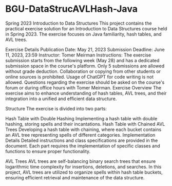 # BGU-DataStrucAVLHash-Java

Spring 2023 Introduction to Data Structures
This project contains the practical exercise solution for an Introduction to Data Structures course held in Spring 2023. The exercise focuses on Java familiarity, hash tables, and AVL trees.

Exercise Details
Publication Date: May 21, 2023
Submission Deadline: June 11, 2023, 23:59
Instructor: Tomer Meirman
Instructions:
The exercise submission starts from the following week (May 28) and has a dedicated submission space in the course's platform.
Only 5 submissions are allowed without grade deduction.
Collaboration or copying from other students or online sources is prohibited.
Usage of ChatGPT for code writing is not allowed.
Questions regarding the exercise should be asked on the course's forum or during office hours with Tomer Meirman.
Exercise Overview
The exercise aims to enhance understanding of hash tables, AVL trees, and their integration into a unified and efficient data structure.

Structure
The exercise is divided into two parts:

Hash Table with Double Hashing
Implementing a hash table with double hashing, storing spells and their incantations.
Hash Table with Chained AVL Trees
Developing a hash table with chaining, where each bucket contains an AVL tree representing spells of different categories.
Implementation Details
Detailed instructions and class specifications are provided in the document. Each part requires the implementation of specific classes and functions to ensure proper functionality.

AVL Trees
AVL trees are self-balancing binary search trees that ensure logarithmic time complexity for insertions, deletions, and searches. In this project, AVL trees are utilized to organize spells within hash table buckets, ensuring efficient retrieval and maintenance of the data structure.
